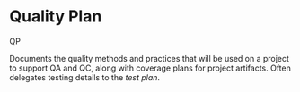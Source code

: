 # Quality Plan


QP

Documents the quality methods and practices that will be used on a
project to support QA and QC, along with coverage plans for project
artifacts. Often delegates testing details to the *test plan*.

